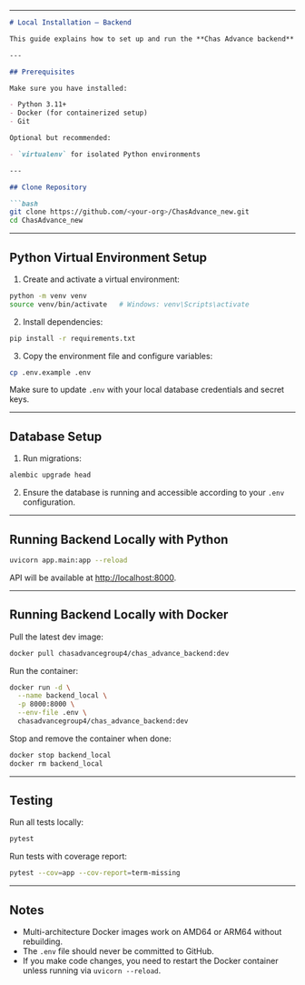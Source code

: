 
---

````markdown
# Local Installation – Backend

This guide explains how to set up and run the **Chas Advance backend** locally for development or testing.

---

## Prerequisites

Make sure you have installed:

- Python 3.11+  
- Docker (for containerized setup)  
- Git  

Optional but recommended:

- `virtualenv` for isolated Python environments  

---

## Clone Repository

```bash
git clone https://github.com/<your-org>/ChasAdvance_new.git
cd ChasAdvance_new
````

---

## Python Virtual Environment Setup

1. Create and activate a virtual environment:

```bash
python -m venv venv
source venv/bin/activate   # Windows: venv\Scripts\activate
```

2. Install dependencies:

```bash
pip install -r requirements.txt
```

3. Copy the environment file and configure variables:

```bash
cp .env.example .env
```

Make sure to update `.env` with your local database credentials and secret keys.

---

## Database Setup

1. Run migrations:

```bash
alembic upgrade head
```

2. Ensure the database is running and accessible according to your `.env` configuration.

---

## Running Backend Locally with Python

```bash
uvicorn app.main:app --reload
```

API will be available at [http://localhost:8000](http://localhost:8000).

---

## Running Backend Locally with Docker

Pull the latest dev image:

```bash
docker pull chasadvancegroup4/chas_advance_backend:dev
```

Run the container:

```bash
docker run -d \
  --name backend_local \
  -p 8000:8000 \
  --env-file .env \
  chasadvancegroup4/chas_advance_backend:dev
```

Stop and remove the container when done:

```bash
docker stop backend_local
docker rm backend_local
```

---

## Testing

Run all tests locally:

```bash
pytest
```

Run tests with coverage report:

```bash
pytest --cov=app --cov-report=term-missing
```

---

## Notes

* Multi-architecture Docker images work on AMD64 or ARM64 without rebuilding.
* The `.env` file should never be committed to GitHub.
* If you make code changes, you need to restart the Docker container unless running via `uvicorn --reload`.

```

